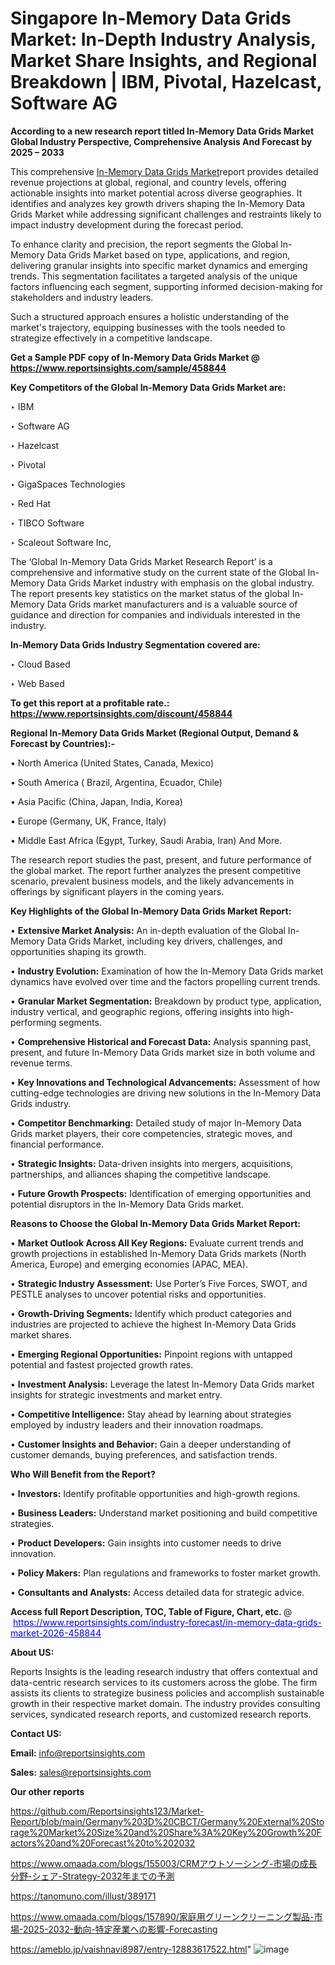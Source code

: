 # Singapore In-Memory Data Grids Market: In-Depth Industry Analysis, Market Share Insights, and Regional Breakdown | IBM, Pivotal, Hazelcast, Software AG

<strong>According to a new research report titled In-Memory Data Grids Market Global Industry Perspective, Comprehensive Analysis And Forecast by 2025 – 2033</strong>

This comprehensive <a href=https://www.reportsinsights.com/sample/458844>In-Memory Data Grids Market</a>report provides detailed revenue projections at global, regional, and country levels, offering actionable insights into market potential across diverse geographies. It identifies and analyzes key growth drivers shaping the In-Memory Data Grids Market while addressing significant challenges and restraints likely to impact industry development during the forecast period.

To enhance clarity and precision, the report segments the Global In-Memory Data Grids Market based on type, applications, and region, delivering granular insights into specific market dynamics and emerging trends. This segmentation facilitates a targeted analysis of the unique factors influencing each segment, supporting informed decision-making for stakeholders and industry leaders.

Such a structured approach ensures a holistic understanding of the market's trajectory, equipping businesses with the tools needed to strategize effectively in a competitive landscape.

<strong>Get a Sample PDF copy of In-Memory Data Grids Market </strong><strong>@<a href=https://www.reportsinsights.com/sample/458844 style=color:#0000ff;> https://www.reportsinsights.com/sample/458844</a></strong></font>

<strong>Key Competitors of the Global In-Memory Data Grids Market are:</strong>

‣ IBM

‣ Software AG

‣ Hazelcast

‣ Pivotal

‣ GigaSpaces Technologies

‣ Red Hat

‣ TIBCO Software

‣ Scaleout Software Inc,

The ‘Global In-Memory Data Grids Market Research Report’ is a comprehensive and informative study on the current state of the Global In-Memory Data Grids Market industry with emphasis on the global industry. The report presents key statistics on the market status of the global In-Memory Data Grids market manufacturers and is a valuable source of guidance and direction for companies and individuals interested in the industry.

<strong>In-Memory Data Grids Industry Segmentation covered are:</strong>

‣ Cloud Based

‣ Web Based

<strong>To get this report at a profitable rate.: <a href=https://www.reportsinsights.com/discount/458844 style=color:#0000ff;>https://www.reportsinsights.com/discount/458844</a></strong></font>

<strong>Regional In-Memory Data Grids Market (Regional Output, Demand &amp; Forecast by Countries):-</strong>

• North America (United States, Canada, Mexico)

• South America ( Brazil, Argentina, Ecuador, Chile)

• Asia Pacific (China, Japan, India, Korea)

• Europe (Germany, UK, France, Italy)

• Middle East Africa (Egypt, Turkey, Saudi Arabia, Iran) And More.

The research report studies the past, present, and future performance of the global market. The report further analyzes the present competitive scenario, prevalent business models, and the likely advancements in offerings by significant players in the coming years.

<strong>Key Highlights of the Global In-Memory Data Grids Market Report:</strong>

• <strong>Extensive Market Analysis:</strong> An in-depth evaluation of the Global In-Memory Data Grids Market, including key drivers, challenges, and opportunities shaping its growth.

• <strong>Industry Evolution:</strong> Examination of how the In-Memory Data Grids market dynamics have evolved over time and the factors propelling current trends.

• <strong>Granular Market Segmentation:</strong> Breakdown by product type, application, industry vertical, and geographic regions, offering insights into high-performing segments.

• <strong>Comprehensive Historical and Forecast Data:</strong> Analysis spanning past, present, and future In-Memory Data Grids market size in both volume and revenue terms.

• <strong>Key Innovations and Technological Advancements:</strong> Assessment of how cutting-edge technologies are driving new solutions in the In-Memory Data Grids industry.

• <strong>Competitor Benchmarking:</strong> Detailed study of major In-Memory Data Grids market players, their core competencies, strategic moves, and financial performance.

• <strong>Strategic Insights:</strong> Data-driven insights into mergers, acquisitions, partnerships, and alliances shaping the competitive landscape.

• <strong>Future Growth Prospects:</strong> Identification of emerging opportunities and potential disruptors in the In-Memory Data Grids market.

<strong>Reasons to Choose the Global In-Memory Data Grids Market Report:</strong>

• <strong>Market Outlook Across All Key Regions:</strong> Evaluate current trends and growth projections in established In-Memory Data Grids markets (North America, Europe) and emerging economies (APAC, MEA).

• <strong>Strategic Industry Assessment:</strong> Use Porter’s Five Forces, SWOT, and PESTLE analyses to uncover potential risks and opportunities.

• <strong>Growth-Driving Segments:</strong> Identify which product categories and industries are projected to achieve the highest In-Memory Data Grids market shares.

• <strong>Emerging Regional Opportunities:</strong> Pinpoint regions with untapped potential and fastest projected growth rates.

• <strong>Investment Analysis:</strong> Leverage the latest In-Memory Data Grids market insights for strategic investments and market entry.

• <strong>Competitive Intelligence:</strong> Stay ahead by learning about strategies employed by industry leaders and their innovation roadmaps.

• <strong>Customer Insights and Behavior:</strong> Gain a deeper understanding of customer demands, buying preferences, and satisfaction trends.

<strong>Who Will Benefit from the Report?</strong>

• <strong>Investors:</strong> Identify profitable opportunities and high-growth regions.

• <strong>Business Leaders:</strong> Understand market positioning and build competitive strategies.

• <strong>Product Developers:</strong> Gain insights into customer needs to drive innovation.

• <strong>Policy Makers:</strong> Plan regulations and frameworks to foster market growth.

• <strong>Consultants and Analysts:</strong> Access detailed data for strategic advice.
</ul>
<strong>Access full Report Description, TOC, Table of Figure, Chart, etc. </strong>@  <a href=https://www.reportsinsights.com/industry-forecast/in-memory-data-grids-market-2026-458844 style=color:#0000ff;>https://www.reportsinsights.com/industry-forecast/in-memory-data-grids-market-2026-458844</a></font>

<strong><strong>About US</strong>:</strong>

Reports Insights is the leading research industry that offers contextual and data-centric research services to its customers across the globe. The firm assists its clients to strategize business policies and accomplish sustainable growth in their respective market domain. The industry provides consulting services, syndicated research reports, and customized research reports.

<strong>Contact US:</strong>

<p class=""""><b>Email:</b> <a href=mailto:info@reportsinsights.com>info@reportsinsights.com</a></p>
<p class=""""><b>Sales:</b> <a href=mailto:sales@reportsinsights.com>sales@reportsinsights.com</a></p>

<strong>Our other reports</strong>

<a href=https://github.com/Reportsinsights123/Market-Report/blob/main/Germany%203D%20CBCT/Germany%20External%20Storage%20Market%20Size%20and%20Share%3A%20Key%20Growth%20Factors%20and%20Forecast%20to%202032>https://github.com/Reportsinsights123/Market-Report/blob/main/Germany%203D%20CBCT/Germany%20External%20Storage%20Market%20Size%20and%20Share%3A%20Key%20Growth%20Factors%20and%20Forecast%20to%202032</a>

<a href=https://www.omaada.com/blogs/155003/CRMアウトソーシング-市場の成長分野-シェア-Strategy-2032年までの予測>https://www.omaada.com/blogs/155003/CRMアウトソーシング-市場の成長分野-シェア-Strategy-2032年までの予測</a>

<a href=https://tanomuno.com/illust/389171>https://tanomuno.com/illust/389171</a>

<a href=https://www.omaada.com/blogs/157890/家庭用グリーンクリーニング製品-市場-2025-2032-動向-特定産業への影響-Forecasting>https://www.omaada.com/blogs/157890/家庭用グリーンクリーニング製品-市場-2025-2032-動向-特定産業への影響-Forecasting</a>

<a href=https://ameblo.jp/vaishnavi8987/entry-12883617522.html>https://ameblo.jp/vaishnavi8987/entry-12883617522.html</a>"
![image](https://github.com/user-attachments/assets/5e586e41-0fe8-46f7-9389-a3d64618b703)
